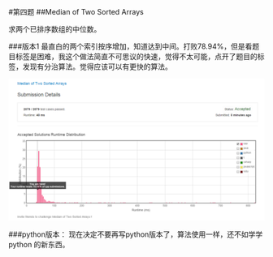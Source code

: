 #第四题
##Median of Two Sorted Arrays

求两个已排序数组的中位数。

###版本1
最直白的两个索引按序增加，知道达到中间。打败78.94%，但是看题目标签是困难，我这个做法简直不可思议的快速，觉得不太可能，点开了题目的标签，发现有分治算法。觉得应该可以有更快的算法。


![Alt text](https://raw.githubusercontent.com/YinWenAtBIT/MarkDown_Pic/master/Leetcod_pic/median_of_two_sorted_arrays.jpg "打败78.94%的对手")


###python版本：
现在决定不要再写python版本了，算法使用一样，还不如学学python 的新东西。
